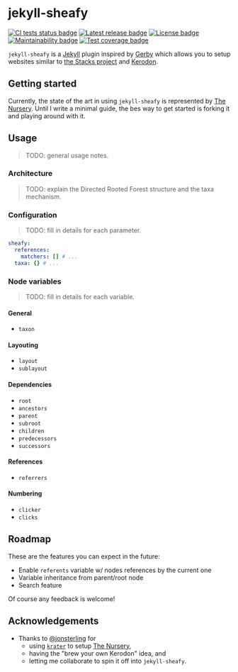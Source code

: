 # jekyll-sheafy

[![CI tests status badge][build-shield]][build-url]
[![Latest release badge][rubygems-shield]][rubygems-url]
[![License badge][license-shield]][license-url]
[![Maintainability badge][cc-maintainability-shield]][cc-maintainability-url]
[![Test coverage badge][cc-coverage-shield]][cc-coverage-url]

[build-shield]: https://img.shields.io/github/workflow/status/paolobrasolin/jekyll-sheafy/CI/main?label=tests&logo=github
[build-url]: https://github.com/paolobrasolin/jekyll-sheafy/actions/workflows/main.yml "CI tests status"
[rubygems-shield]: https://img.shields.io/gem/v/jekyll-sheafy?logo=ruby
[rubygems-url]: https://rubygems.org/gems/jekyll-sheafy "Latest release"
[license-shield]: https://img.shields.io/github/license/paolobrasolin/jekyll-sheafy
[license-url]: https://github.com/paolobrasolin/jekyll-sheafy/blob/main/LICENSE "License"
[cc-maintainability-shield]: https://img.shields.io/codeclimate/maintainability/paolobrasolin/jekyll-sheafy?logo=codeclimate
[cc-maintainability-url]: https://codeclimate.com/github/paolobrasolin/jekyll-sheafy "Maintainability"
[cc-coverage-shield]: https://img.shields.io/codeclimate/coverage/paolobrasolin/jekyll-sheafy?logo=codeclimate&label=test%20coverage
[cc-coverage-url]: https://codeclimate.com/github/paolobrasolin/jekyll-sheafy/coverage "Test coverage"

`jekyll-sheafy` is a [Jekyll][jekyll-url] plugin inspired by [Gerby][gerby-url] which allows you to setup websites similar to [the Stacks project][stacks-url] and [Kerodon][kerodon-url].

## Getting started

Currently, the state of the art in using `jekyll-sheafy` is represented by [The Nursery][math-url]. Until I write a minimal guide, the bes way to get started is forking it and playing around with it.

## Usage

> TODO: general usage notes.

### Architecture

> TODO: explain the Directed Rooted Forest structure and the taxa mechanism.

### Configuration

> TODO: fill in details for each parameter.

```yaml
sheafy:
  references:
    matchers: [] # ...
  taxa: {} # ...
```

### Node variables

> TODO: fill in details for each variable.

#### General

- `taxon`

#### Layouting

- `layout`
- `sublayout`

#### Dependencies

- `root`
- `ancestors`
- `parent`
- `subroot`
- `children`
- `predecessors`
- `successors`

#### References

- `referrers`

#### Numbering

- `clicker`
- `clicks`

## Roadmap

These are the features you can expect in the future:

- Enable `referents` variable w/ nodes references by the current one
- Variable inheritance from parent/root node
- Search feature

Of course any feedback is welcome!

## Acknowledgements

- Thanks to [@jonsterling](https://github.com/jonsterling) for
  - using [`krater`][krater-url] to setup [The Nursery][math-url],
  - having the "brew your own Kerodon" idea, and
  - letting me collaborate to spin it off into `jekyll-sheafy`.

[jekyll-url]: https://jekyllrb.com/
[krater-url]: https://github.com/paolobrasolin/krater/
[math-url]: https://github.com/jonsterling/math
[gerby-url]: https://gerby-project.github.io/
[stacks-url]: https://stacks.math.columbia.edu/
[kerodon-url]: https://kerodon.net/
